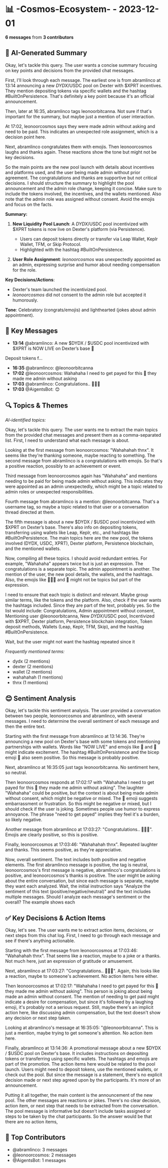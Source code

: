 # 📊 -Cosmos-Ecosystem- - 2023-12-01
**6 messages** from **3 contributors**

## 📝 AI-Generated Summary
<think>
Okay, let's tackle this query. The user wants a concise summary focusing on key points and decisions from the provided chat messages.

First, I'll look through each message. The earliest one is from abramlinco at 13:14 announcing a new $DYDX/$USDC pool on Dexter with $XPRT incentives. They mention depositing tokens via specific wallets and the hashtag #BuiltOnPersistence. That's definitely a key point because it's an official announcement.

Then, later at 16:35, abramlinco tags leonoorbitcanna. Not sure if that's important for the summary, but maybe just a mention of user interaction.

At 17:02, leonoorcosmos says they were made admin without asking and need to be paid. This indicates an unexpected role assignment, which is a decision point here.

Next, abramlinco congratulates them with emojis. Then leonoorcosmos laughs and thanks again. These reactions show the tone but might not be key decisions. 

So the main points are the new pool launch with details about incentives and platforms used, and the user being made admin without prior agreement. The congratulations and thanks are supportive but not critical decisions. I should structure the summary to highlight the pool announcement and the admin role change, keeping it concise. Make sure to include the tokens involved, the incentives, and the wallets mentioned. Also note that the admin role was assigned without consent. Avoid the emojis and focus on the facts.
</think>

**Summary:**  
1. **New Liquidity Pool Launch**: A $DYDX/$USDC pool incentivized with $XPRT tokens is now live on Dexter's platform (via Persistence).  
   - Users can deposit tokens directly or transfer via Leap Wallet, Keplr Wallet, TFM, or Skip Protocol.  
   - Highlighted with the hashtag #BuiltOnPersistence.  

2. **User Role Assignment**: *leonoorcosmos* was unexpectedly appointed as an admin, expressing surprise and humor about needing compensation for the role.  

**Key Decisions/Actions**:  
- Dexter's team launched the incentivized pool.  
- *leonoorcosmos* did not consent to the admin role but accepted it humorously.  

**Tone**: Celebratory (congrats/emojis) and lighthearted (jokes about admin appointment).

## 💬 Key Messages
- **13:14** @abramlinco: A new $DYDX / $USDC pool incentivized with $XPRT is NOW LIVE on Dexter’s base 💜

Deposit tokens f...
- **16:35** @abramlinco: @leonoorbitcanna
- **17:02** @leonoorcosmos: Wahahaha I need to get payed for this 🙈 they made me admin without asking
- **17:03** @abramlinco: Congratulations.. 🎉🎉😁
- **17:03** @AigentsBot:  😊

## 🔍 Topics & Themes
*AI-identified topics:*
> <think>
Okay, let's tackle this query. The user wants me to extract the main topics from the provided chat messages and present them as a comma-separated list. First, I need to understand what each message is about.

Looking at the first message from leonoorcosmos: "Wahahahah thnx". It seems like they're thanking someone, maybe reacting to something. The second message from abramlinco is a congratulations with emojis. So that's a positive reaction, possibly to an achievement or event.

Third message from leonoorcosmos again has "Wahahaha" and mentions needing to be paid for being made admin without asking. This indicates they were appointed as an admin unexpectedly, which might be a topic related to admin roles or unexpected responsibilities.

Fourth message from abramlinco is a mention: @leonoorbitcanna. That's a username tag, so maybe a topic related to that user or a conversation thread directed at them.

The fifth message is about a new $DYDX / $USDC pool incentivized with $XPRT on Dexter’s base. There's also info on depositing tokens, transferring using wallets like Leap, Keplr, etc., and hashtags like #BuiltOnPersistence. The main topics here are the new pool, the tokens involved (DYDX, USDC, XPRT), Dexter platform, Persistence blockchain, and the mentioned wallets.

Now, compiling all these topics. I should avoid redundant entries. For example, "Wahahaha" appears twice but is just an expression. The congratulations is a separate topic. The admin appointment is another. The mention of the user, the new pool details, the wallets, and the hashtags. Also, the emojis like 🎉🎉😁 and 💜 might not be topics but part of the expression.

I need to ensure that each topic is distinct and relevant. Maybe group similar terms, like the tokens and the platform. Also, check if the user wants the hashtags included. Since they are part of the text, probably yes. So the list would include: Congratulations, Admin appointment without consent, Mentioning user @leonoorbitcanna, New $DYDX/$USDC pool, Incentivized with $XPRT, Dexter platform, Persistence blockchain integration, Token deposit methods, Wallets (Leap, Keplr, TFM, Skip), and the hashtag #BuiltOnPersistence.

Wait, but the user might not want the hashtag repeated since it

*Frequently mentioned terms:*
- dydx (2 mentions)
- dexter (2 mentions)
- wallet (2 mentions)
- wahahahah (1 mentions)
- thnx (1 mentions)

## 😊 Sentiment Analysis
<think>
Okay, let's tackle this sentiment analysis. The user provided a conversation between two people, leonoorcosmos and abramlinco, with several messages. I need to determine the overall sentiment of each message and then the entire text.

Starting with the first message from abramlinco at 13:14:36. They're announcing a new pool on Dexter's base with some tokens and mentioning partnerships with wallets. Words like "NOW LIVE" and emojis like 💜 and 🤖 might indicate excitement. The hashtag #BuiltOnPersistence and the bicep emoji 🦾 also seem positive. So this message is probably positive.

Next, abramlinco at 16:35:05 just tags leonoorbitcanna. No sentiment here, so neutral.

Then leonoorcosmos responds at 17:02:17 with "Wahahaha I need to get payed for this 🙈 they made me admin without asking". The laughter "Wahahaha" could be positive, but the context is about being made admin without consent, which might be negative or mixed. The 🙈 emoji suggests embarrassment or frustration. So this might be negative or mixed, but I should check if the user is joking. Sometimes people use humor to express annoyance. The phrase "need to get payed" implies they feel it's a burden, so likely negative.

Another message from abramlinco at 17:03:27: "Congratulations.. 🎉🎉😁". Emojis are clearly positive, so this is positive.

Finally, leonoorcosmos at 17:03:46: "Wahahahah thnx". Repeated laughter and thanks. This seems positive, as they're appreciative.

Now, overall sentiment. The text includes both positive and negative elements. The first abramlinco message is positive, the tag is neutral, leonoorcosmos's first message is negative, abramlinco's congratulations is positive, and leonoorcosmos's thanks is positive. The user might be asking about the entire conversation, but since each message is separate, maybe they want each analyzed. Wait, the initial instruction says "Analyze the sentiment of this text (positive/negative/neutral)" and the text includes multiple messages. Should I analyze each message's sentiment or the overall? The example shows each

## ✅ Key Decisions & Action Items
<think>
Okay, let's see. The user wants me to extract action items, decisions, or next steps from this chat log. First, I need to go through each message and see if there's anything actionable.

Starting with the first message from leonoorcosmos at 17:03:46: "Wahahahah thnx". That seems like a reaction, maybe to a joke or a thanks. Not much here, just an expression of gratitude or amusement.

Next, abramlinco at 17:03:27: "Congratulations.. 🎉🎉😁". Again, this looks like a reaction, maybe to someone's achievement. No action items here either.

Then leonoorcosmos at 17:02:17: "Wahahaha I need to get payed for this 🙈 they made me admin without asking". This person is joking about being made an admin without consent. The mention of needing to get paid might indicate a desire for compensation, but since it's followed by a laughing emoji, it's probably not a serious request. Still, maybe there's an implicit action here, like discussing admin compensation, but the text doesn't show any decision or next step taken.

Looking at abramlinco's message at 16:35:05: "@leonoorbitcanna". This is just a mention, maybe trying to get someone's attention. No action item here.

Finally, abramlinco at 13:14:36: A promotional message about a new $DYDX / $USDC pool on Dexter's base. It includes instructions on depositing tokens or transferring using specific wallets. The hashtags and emojis are part of the promotion. The action items here would be related to the pool launch. Users might need to deposit tokens, use the mentioned wallets, or check out the pool. But since the message is a statement, there's no explicit decision made or next step agreed upon by the participants. It's more of an announcement.

Putting it all together, the main content is the announcement of the new pool. The other messages are reactions or jokes. There's no clear decision, action item, or next step that needs to be extracted from the conversation. The pool message is informative but doesn't include tasks assigned or steps to be taken by the chat participants. So the answer would be that there are no action items,

## 👥 Top Contributors
- @abramlinco: 3 messages
- @leonoorcosmos: 2 messages
- @AigentsBot: 1 messages